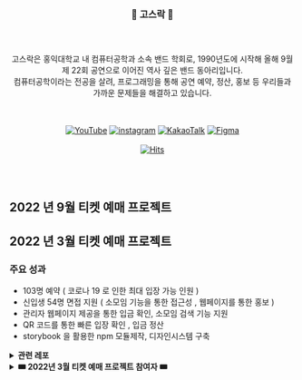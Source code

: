 <div align="center"><h3>🎸 고스락 🎸<h3/> </div>
<br/>
<br/>

<div align="center">고스락은 홍익대학교 내 컴퓨터공학과 소속 밴드 학회로, 1990년도에 시작해 올해 9월 제 22회 공연으로 이어진 역사 깊은 밴드 동아리입니다.<br/>
컴퓨터공학이라는 전공을 살려, 프로그래밍을 통해 공연 예약, 정산, 홍보 등 우리들과 가까운 문제들을 해결하고 있습니다.</div>
<br/>
<br/>

<div align="center">


[![YouTube](https://img.shields.io/badge/YouTube-FF0000?style=flat-square&logo=YouTube&logoColor=white&link=https://www.youtube.com/channel/UCBjYErlHCG0vfcdDmaeOIxQ)](https://www.youtube.com/channel/UCBjYErlHCG0vfcdDmaeOIxQ)
[![instagram](https://img.shields.io/badge/instagram-E4405F?style=flat-square&logo=Instagram&logoColor=white&link=https://www.instagram.com/gosrock_archive/)](https://www.instagram.com/gosrock_archive/)
[![KakaoTalk](https://img.shields.io/badge/KakaoTalk-FFCD00?style=flat-square&logo=KakaoTalk&logoColor=white&link=https://pf.kakao.com/_QxeZBT)](https://pf.kakao.com/_QxeZBT)
[![Figma](https://img.shields.io/badge/Figma-F24E1E?style=flat-square&logo=Figma&logoColor=white&link=https://www.figma.com/file/J6HVLxWGuCFgAQUCdWBUsT/%EA%B3%A0%EC%8A%A4%EB%9D%BD-%ED%8B%B0%EC%BC%93%EC%98%88%EB%A7%A4?node-id=2026%3A6310)](https://www.figma.com/file/J6HVLxWGuCFgAQUCdWBUsT/%EA%B3%A0%EC%8A%A4%EB%9D%BD-%ED%8B%B0%EC%BC%93%EC%98%88%EB%A7%A4?node-id=2026%3A6310)
<br/><br/>
[![Hits](https://hits.seeyoufarm.com/api/count/incr/badge.svg?url=https%3A%2F%2Fgithub.com%2FGosrock&count_bg=%23BF94E4&title_bg=%231D1B1B&icon=&icon_color=%23E7E7E7&title=hits&edge_flat=false)](https://hits.seeyoufarm.com)
</div>

<br/><br/>


## 2022 년 9월 티켓 예매 프로젝트 


## 2022 년 3월 티켓 예매 프로젝트

### 주요 성과

 - 103명 예약 ( 코로나 19 로 인한 최대 입장 가능 인원 )
 - 신입생 54명 면접 지원 ( 소모임 기능을 통한 접근성 , 웹페이지를 통한 홍보 )
 - 관리자 웹페이지 제공을 통한 입금 확인, 소모임 검색 기능 지원
 - QR 코드를 통한 빠른 입장 확인 , 입금 정산
 - storybook 을 활용한 npm 모듈제작, 디자인시스템 구축
   
<details >
  <summary><b>관련 레포</b></summary>
    <div >
      <ul>
        <li><a href="https://github.com/Gosrock/Ticket-Backend-21th">백엔드</a></li>
        javascript , express , mongoDB ,socket.io
        <li><a href="https://github.com/Gosrock/Ticket-Front-21th">프론트</a></li>
        javascript , react , socket.io , redux 
        <li><a href="https://github.com/Gosrock/Ticket-Deploy-21th">배포관련</a></li>
        docker , github action , aws ec2 , aws loadbalancer , nginx
        <li><a href="https://github.com/Gosrock/Ticket-Storybook-21th">스토리북</a></li>
        javascript , react , storybook
        <li><a href="https://github.com/Gosrock/Ticket-Admin-21th">어드민</a></li>
        javascript , react , socket.io , antd , redux
      </ul>
    </div>
</details>

<details>
<summary><b>🎟 2022년 3월 티켓 예매 프로젝트 참여자 🎟</b></summary>

<div class="21th-developer">
  <details>
  <summary>📺 프론트 📺 </summary>
    <br/>
    <div class="21th-frontend-developer">
    <table>
      <tr align="center">
        <td><B>기획 / 총괄<B></td>
        <td><B>기획 / 디자인 / 프론트 팀장<B></td>
        <td><B>프론트<B></td>
        <td><B>프론트<B></td>
        <td><B>프론트<B></td>
      </tr>
      <tr align="center">
        <td><B>이찬진<B></td>
        <td><B>한규진<B></td>
        <td><B>김원진<B></td>
        <td><B>금예인<B></td>
         <td><B>김주안<B></td>
      </tr>
      <tr align="center">
        <td>
            <img src="https://github.com/ImNM.png?size=100">
            <br>
            <a href="https://github.com/ImNM"><I>ImNM</I></a>
        </td>
        <td>
            <img src="https://github.com/9yujin.png?size=100" width="100">
            <br>
            <a href="https://github.com/9yujin"><I>9yujin</I></a>
        </td>
        <td>
            <img src="https://github.com/kim-wonjin.png?size=100">
            <br>
            <a href="https://github.com/kim-wonjin"><I>ONE JIN</I></a>
        </td>
        <td>
            <img src="https://user-images.githubusercontent.com/55226431/154956011-14900fca-07c9-466d-b24d-f7d70bdee304.png" width="100">
            <br>
            <a href="https://github.com/yi219"><I>yi219</I></a>
        </td>
        <td>
            <img src="https://user-images.githubusercontent.com/55226431/155003118-c50bc0b6-2adf-4140-ab1c-d96af49b7ead.png" width="100">
            <br>
            <a href="https://github.com/duan-3"><I>duan-3</I></a>
        </td>
      </tr>
    </table>
    </div>
  </details>

  <details>
  <summary>💼 백엔드 💼 </summary>

  <br/>
  <div class="21th-backend-developer">
    <table>
        <tr align="center">
          <td><B>기획 / 총괄 / 백엔드 팀장<B></td>
          <td><B>백엔드<B></td>
          <td><B>백엔드<B></td>
          <td><B>백엔드<B></td>
          <td><B>백엔드<B></td>
        </tr>
        <tr align="center">
          <td><B>이찬진<B></td>
          <td><B>김민준<B></td>
          <td><B>노경민<B></td>
          <td><B>박준서<B></td>
          <td><B>채승희<B></td>
        </tr>
        <tr align="center">
          <td>
            <img src="https://github.com/ImNM.png?size=100">
            <br>
            <a href="https://github.com/ImNM"><I>ImNM</I></a>
          </td>
          <td>
            <img src="https://github.com/sanbonai06.png?size=100">
            <br>
            <a href="https://github.com/sanbonai06"><I>sanbonai06</I></a>
          </td>
          <td>
            <img src="https://github.com/gengminy.png?size=100">
            <br>
            <a href="https://github.com/gengminy"><I>gengminy</I></a>
          </td>
          <td>
            <img src="https://github.com/def30.png?size=100">
            <br>
            <a href="https://github.com/def30"><I>def30</I></a>
          </td>
          <td>
            <img src="https://github.com/chaeshee0908.png?size=100">
            <br>
            <a href="https://github.com/chaeshee0908"><I>chaeshee0908</I></a>
          </td>
        </tr>
      </table>
     </div>
     </details>

  <details>
  <summary>💼 관리자 어드민 💼</summary>

  <br/>
    <div class="21th-admin-developer">
      <table>
      <tr align="center">
          <td><B>기획 / 총괄<B></td>
          <td><B>어드민 팀장<B></td>
          <td><B>어드민<B></td>
      </tr>
      <tr align="center">
          <td><B>이찬진<B></td>
          <td><B>노재탁<B></td>
          <td><B>서예진<B></td>
      </tr>
      <tr align="center">
          <td>
              <img src="https://user-images.githubusercontent.com/76608338/155062594-f75e1755-9c2f-4d56-b360-65e85464c1de.png" width="100">
              <br>
              <a href="https://github.com/ImNM"><I>ImNM</I></a>
          </td>
          <td>
              <img src="https://user-images.githubusercontent.com/76608338/155061100-4604bae5-c5c9-4143-94e3-966249e71c04.png" width="100">
              <br>
              <a href="https://github.com/jaetak5053"><I>jaetak5053</I></a>
          </td>
          <td>
              <img src="https://user-images.githubusercontent.com/76608338/155061207-bf97c0e8-95c9-4cf8-8875-9f70238853ec.png" width="100">
              <br>
              <a href="https://github.com/Jordizzin"><I>Jordizzin</I></a>
          </td>
      </tr>
    </table>                                     
    </div>
  </details>

</details>




